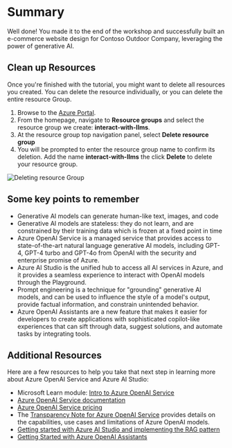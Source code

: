 # Summary
Well done! You made it to the end of the workshop and successfully built an e-commerce website design for Contoso Outdoor Company, leveraging the power of generative AI.

## Clean up Resources

Once you're finished with the tutorial, you might want to delete all resources you created. You can delete the resource individually, or you can delete the entire resource Group.

1. Browse to the [Azure Portal](https://portal.azure.com).
2. From the homepage, navigate to **Resource groups** and select the resource group we create: **interact-with-llms**.
3. At the resource group top navigation panel, select **Delete resource group**
4. You will be prompted to enter the resource group name to confirm its deletion. Add the name **interact-with-llms** the click **Delete** to delete your resource group.

![Deleting resource Group]()

## Some key points to remember
- Generative AI models can generate human-like text, images, and code
- Generative AI models are stateless: they do not learn, and are constrained by their training data which is frozen at a fixed point in time
- Azure OpenAI Service is a managed service that provides access to state-of-the-art natural language generative AI models, including GPT-4, GPT-4 turbo and GPT-4o from OpenAI with the security and enterprise promise of Azure.
- Azure AI Studio is the unified hub to access all AI services in Azure, and it provides a seamless experience to interact with OpenAI models through the Playground.
- Prompt engineering is a technique for "grounding" generative AI models, and can be used to influence the style of a model's output, provide factual information, and constrain unintended behavior.
- Azure OpenAI Assistants are a new feature that makes it easier for developers to create applications with sophisticated copilot-like experiences that can sift through data, suggest solutions, and automate tasks by integrating tools.

## Additional Resources
Here are a few resources to help you take that next step in learning more about Azure OpenAI Service and Azure AI Studio:

- Microsoft Learn module: [Intro to Azure OpenAI Service](https://learn.microsoft.com/en-us/training/modules/explore-azure-openai/?WT.mc_id=aiml-132569-cacaste)
- [Azure OpenAI Service documentation](https://learn.microsoft.com/en-us/azure/cognitive-services/openai/?WT.mc_id=aiml-132569-cacaste)
- [Azure OpenAI Service pricing](https://azure.microsoft.com/en-us/products/cognitive-services/openai-service/#pricing/?WT.mc_id=aiml-132569-cacaste)
- The [Transparency Note for Azure OpenAI Service](https://learn.microsoft.com/en-us/legal/cognitive-services/openai/transparency-note/?WT.mc_id=aiml-132569-cacaste) provides details on the capabilities, use cases and limitations of Azure OpenAI models.
- [Getting started with Azure AI Studio and implementing the RAG pattern](https://learn.microsoft.com/training/paths/create-custom-copilots-ai-studio//?WT.mc_id=aiml-132569-cacaste)
- [Getting Started with Azure OpenAI Assistants](https://learn.microsoft.com/azure/ai-services/openai/how-to/assistant)
